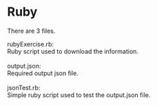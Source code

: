 # Ruby

There are 3 files.

rubyExercise.rb:</br>
            Ruby script used to download the information.</br></br>
output.json:</br>
            Required output json file.</br></br>
jsonTest.rb:</br>
            Simple ruby script used to test the output.json file.</br></br>

